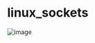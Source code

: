 # linux_sockets

![image](https://github.com/JoshMarangoni/linux_sockets/assets/45152087/f4313d9a-8a84-4a6c-93ce-01ba051660a3)
